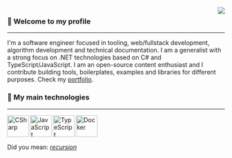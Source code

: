 
  <!--img src="https://github-readme-stats.vercel.app/api/top-langs/?username=EternalQuasar0206&langs_count=12&layout=compact&theme=dark" align="right" -->
  <img src="https://user-images.githubusercontent.com/70824102/168827672-d480a3b5-0d21-4e9e-b2e3-0a2a16a2d649.png" align="right">

  <h3>💜 Welcome to my profile</h3>
  <hr>
  
  I'm a software engineer focused in tooling, web/fullstack development, algorithm development and technical documentation. I am a generalist with a strong focus on .NET technologies based on C# and TypeScript/JavaScript. I am an open-source content enthusiast and I contribute building tools, boilerplates, examples and libraries for different purposes. Check my [portfolio](https://eternalquasar0206.github.io/MyPortfolio/).

  <h3>🧡 My main technologies</h3>
  <hr>
  <img align="left" alt="CSharp" src="https://www.genpac.com.br/images/c_sharp.svg" width="50">
  <img align="left" alt="JavaScript" src="https://cdn.icon-icons.com/icons2/2108/PNG/512/javascript_icon_130900.png" width="50">
  <img align="left" alt="TypeScript" src="https://upload.wikimedia.org/wikipedia/commons/thumb/4/4c/Typescript_logo_2020.svg/512px-Typescript_logo_2020.svg.png" width="50">
  <img align="left" alt="Docker" src="https://cdn-icons-png.flaticon.com/512/919/919853.png" width="50">
  
  <br><br><br>

  Did you mean: *[recursion](https://github.com/EternalQuasar0206/)*
